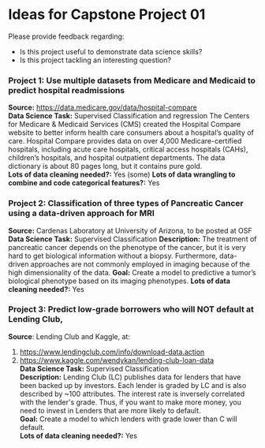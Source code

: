 Ideas for Capstone Project 01
=============================
Please provide feedback regarding:
* Is this project useful to demonstrate data science skills?
* Is this project tackling an interesting question?

### Project 1: Use multiple datasets from Medicare and Medicaid to predict hospital readmissions   
**Source:** https://data.medicare.gov/data/hospital-compare   
**Data Science Task:** Supervised Classification and regression
The Centers for Medicare & Medicaid Services (CMS) created the Hospital Compare website to better inform health care consumers about a hospital’s quality of care. Hospital Compare provides data on over 4,000 Medicare-certified hospitals, including acute care hospitals, critical access hospitals (CAHs), children’s hospitals, and hospital outpatient departments. The data dictionary is about 80 pages long, but it contains pure gold.   
**Lots of data cleaning needed?:** Yes (some)
**Lots of data wrangling to combine and code categorical features?:** Yes

### Project 2: Classification of three types of Pancreatic Cancer using a data-driven approach for MRI
**Source:** Cardenas Laboratory at University of Arizona, to be posted at OSF
**Data Science Task:** Supervised Classification
**Description:** The treatment of pancreatic cancer depends on the phenotype of the cancer, but it is very hard to get biological information without a biopsy. Furthermore, data-driven approaches are not commonly employed in imaging because of the high dimensionality of the data.
**Goal:** Create a model to predictive a tumor’s biological phenotype based on its imaging phenotypes.
**Lots of data cleaning needed?:** Yes

### Project 3: Predict low-grade borrowers who will NOT default at Lending Club,
**Source**: Lending Club and Kaggle, at:   
1. https://www.lendingclub.com/info/download-data.action   
2. https://www.kaggle.com/wendykan/lending-club-loan-data   
**Data Science Task:** Supervised Classification   
**Description:** Lending Club (LC) publishes data for lenders that have been backed up by investors. Each lender is graded by LC and is also described by ~100 attributes. The interest rate is inversely correlated with the lender's grade. Thus, if you want to make more money, you need to invest in Lenders that are more likely to default.   
**Goal:** Create a model to which lenders with grade lower than C will default.   
**Lots of data cleaning needed?:** Yes   

